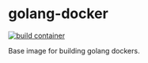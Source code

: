 # golang-docker
[![build container](https://github.com/sollie/golang-docker/actions/workflows/tags.yml/badge.svg)](https://github.com/sollie/golang-docker/actions/workflows/tags.yml)

Base image for building golang dockers.
